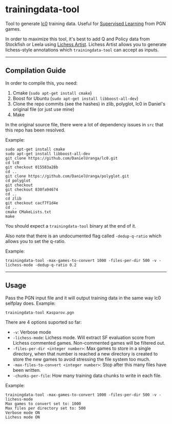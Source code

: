 # trainingdata-tool
Tool to generate [lc0](https://github.com/LeelaChessZero/lc0) training data. Useful for [Supervised Learning](https://github.com/dkappe/leela-chess-weights/wiki/Supervised-Learning) from PGN games.

In order to maximize this tool, it's best to add Q and Policy data from Stockfish or Leela using [Lichess Artist](https://github.com/kennyfrc/lichess-artist). Lichess Artist allows you to generate lichess-style annotations which `trainingdata-tool` can accept as inputs.

---

## Compilation Guide

In order to compile this, you need:
1. Cmake (`sudo apt-get install cmake`)
2. Boost for Ubuntu (`sudo apt-get install libboost-all-dev`)
3. Clone the repo commits (see the hashes) in zlib, polyglot, lc0 in Daniel's original file (or just use mine)
4. Make

In the original source file, there were a lot of dependency issues in `src` that this repo has been resolved.

Example:
```
sudo apt-get install cmake
sudo apt-get install libboost-all-dev
git clone https://github.com/DanielUranga/lc0.git
cd lc0
git checkout 015583a28b
cd ..
git clone https://github.com/DanielUranga/polyglot.git
cd polyglot
git checkout 
git checkout 830fa94674
cd ..
cd zlib
git checkout cacf7f1d4e
cd ..
cmake CMakeLists.txt
make
```

You should expect a `trainingdata-tool` binary at the end of it.

Also note that there is an undocumented flag called `-dedup-q-ratio` which allows you to set the q-ratio.

Example:
```
trainingdata-tool -max-games-to-convert 1000 -files-per-dir 500 -v -lichess-mode -dedup-q-ratio 0.2
```


---

## Usage
Pass the PGN input file and it will output training data in the same way lc0 selfplay does. Example:
```
trainingdata-tool Kasparov.pgn
```

There are 4 options suported so far:
 - `-v`: Verbose mode
 - `-lichess-mode`: Lichess mode. Will extract SF evaluation score from Lichess commented games. Non-commented games will be filtered out.
 - `-files-per-dir <integer number>`: Max games to store in a single directory, when that number is reached a new directory is created to store the new games to avoid stressing the file system too much.
 - `-max-files-to-convert <integer number>`: Stop after this many files have been written.
 - `-chunks-per-file`: How many training data chunks to write in each file.

 Example:
 ```
 trainingdata-tool -max-games-to-convert 1000 -files-per-dir 500 -v -lichess-mode
Max games to convert set to: 1000
Max files per directory set to: 500
Verbose mode ON
Lichess mode ON
 ```
